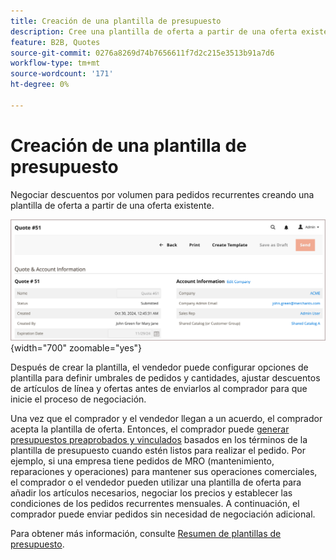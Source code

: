 ```yaml
---
title: Creación de una plantilla de presupuesto
description: Cree una plantilla de oferta a partir de una oferta existente para agilizar la negociación de ofertas para pedidos recurrentes.=
feature: B2B, Quotes
source-git-commit: 0276a8269d74b7656611f7d2c215e3513b91a7d6
workflow-type: tm+mt
source-wordcount: '171'
ht-degree: 0%

---
```


# Creación de una plantilla de presupuesto

Negociar descuentos por volumen para pedidos recurrentes creando una plantilla de oferta a partir de una oferta existente.

![Crear plantilla de presupuesto del administrador](./assets/quote-template-create-from-admin.png){width="700" zoomable="yes"}

Después de crear la plantilla, el vendedor puede configurar opciones de plantilla para definir umbrales de pedidos y cantidades, ajustar descuentos de artículos de línea y ofertas antes de enviarlos al comprador para que inicie el proceso de negociación.

Una vez que el comprador y el vendedor llegan a un acuerdo, el comprador acepta la plantilla de oferta. Entonces, el comprador puede [generar presupuestos preaprobados y vinculados](account-dashboard-my-quote-templates.md) basados en los términos de la plantilla de presupuesto cuando estén listos para realizar el pedido. Por ejemplo, si una empresa tiene pedidos de MRO (mantenimiento, reparaciones y operaciones) para mantener sus operaciones comerciales, el comprador o el vendedor pueden utilizar una plantilla de oferta para añadir los artículos necesarios, negociar los precios y establecer las condiciones de los pedidos recurrentes mensuales. A continuación, el comprador puede enviar pedidos sin necesidad de negociación adicional.

Para obtener más información, consulte [Resumen de plantillas de presupuesto](quote-templates-overview.md).
